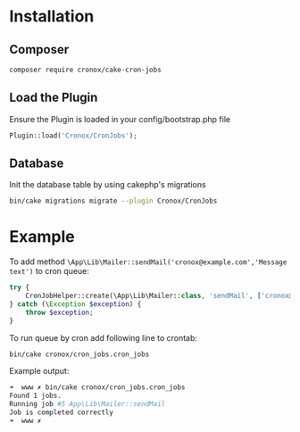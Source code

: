 # Installation

## Composer
```sh
composer require cronox/cake-cron-jobs
```
## Load the Plugin
Ensure the Plugin is loaded in your config/bootstrap.php file
```php
Plugin::load('Cronox/CronJobs');
```
## Database
Init the database table by using cakephp's migrations
```sh
bin/cake migrations migrate --plugin Cronox/CronJobs
```

# Example

To add method `\App\Lib\Mailer::sendMail('cronox@example.com','Message text')` to cron queue:

```php
try {
    CronJobHelper::create(\App\Lib\Mailer::class, 'sendMail', ['cronox@example.com','Message text']);
} catch (\Exception $exception) {
    throw $exception;
}
```

To run queue by cron add following line to crontab:
```sh
bin/cake cronox/cron_jobs.cron_jobs
```

Example output:
```sh
➜  www ✗ bin/cake cronox/cron_jobs.cron_jobs
Found 1 jobs.
Running job #5 App\Lib\Mailer::sendMail
Job is completed correctly
➜  www ✗ 
```



